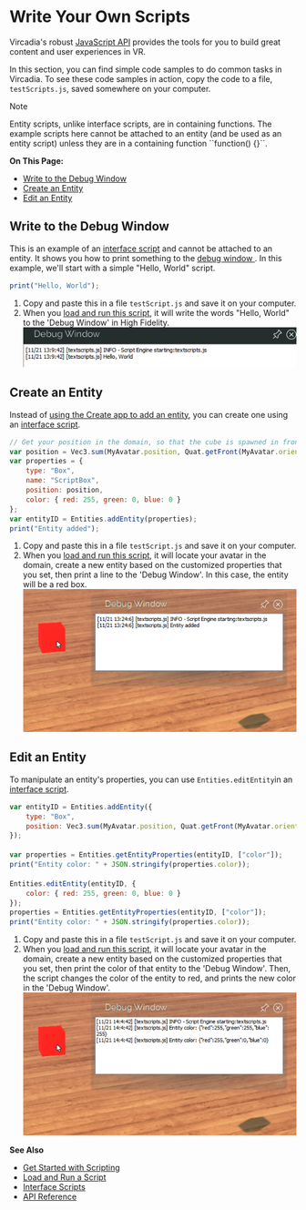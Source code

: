 # Write Your Own Scripts

Vircadia's robust [JavaScript API](https://apidocs.vircadia.dev) provides the tools for you to build great content and user experiences in VR.

In this section, you can find simple code samples to do common tasks in Vircadia. To see these code samples in action, copy the code to a file, `testScripts.js`, saved somewhere on your computer.

<div class="admonition note">
    <p class="admonition-title">Note</p>
    <p>Entity scripts, unlike interface scripts, are in containing functions. The example scripts here cannot be attached to an entity (and be used as an entity script) unless they are in a containing function ``function() {}``.</p>
</div>

**On This Page:**

* [Write to the Debug Window](#write-to-the-debug-window)
* [Create an Entity](#create-an-entity)
* [Edit an Entity](#edit-an-entity)

## Write to the Debug Window
This is an example of an [interface script](interface-scripts) and cannot be attached to an entity. It shows you how to print something to the [debug window ](get-started-with-scripting.html#debug-window). In this example, we'll start with a simple "Hello, World" script.

```javascript
print("Hello, World");
```

1. Copy and paste this in a file `testScript.js` and save it on your computer.
2. When you [load and run this script](get-started-with-scripting.html#load-and-run-a-script), it will write the words "Hello, World" to the 'Debug Window' in High Fidelity.
   ![](_images/hello-world.png)

## Create an Entity
Instead of [using the Create app to add an entity](../create/entities/create-entities), you can create one using an [interface script](interface-scripts).

```javascript
// Get your position in the domain, so that the cube is spawned in front of you
var position = Vec3.sum(MyAvatar.position, Quat.getFront(MyAvatar.orientation));
var properties = {
    type: "Box",
    name: "ScriptBox",
    position: position,
    color: { red: 255, green: 0, blue: 0 }
};
var entityID = Entities.addEntity(properties);
print("Entity added");
```

1. Copy and paste this in a file `testScript.js` and save it on your computer.
2. When you [load and run this script](get-started-with-scripting.html#load-and-run-a-script), it will locate your avatar in the domain, create a new entity based on the customized properties that you set, then print a line to the 'Debug Window'. In this case, the entity will be a red box.
![](_images/add-entity.png)

## Edit an Entity
To manipulate an entity's properties, you can use `Entities.editEntity`in an [interface script](interface-scripts).

```javascript
var entityID = Entities.addEntity({
    type: "Box",
    position: Vec3.sum(MyAvatar.position, Quat.getFront(MyAvatar.orientation)),
});

var properties = Entities.getEntityProperties(entityID, ["color"]);
print("Entity color: " + JSON.stringify(properties.color));

Entities.editEntity(entityID, {
    color: { red: 255, green: 0, blue: 0 }
});
properties = Entities.getEntityProperties(entityID, ["color"]);
print("Entity color: " + JSON.stringify(properties.color));
```

1. Copy and paste this in a file `testScript.js` and save it on your computer.
2. When you [load and run this script](get-started-with-scripting.html#load-and-run-a-script), it will locate your avatar in the domain, create a new entity based on the customized properties that you set, then print the color of that entity to the 'Debug Window'. Then, the script changes the color of the entity to red, and prints the new color in the 'Debug Window'.
![](_images/edit-entity.png)



**See Also**

+ [Get Started with Scripting](get-started-with-scripting)
+ [Load and Run a Script](get-started-with-scripting.html#load-and-run-a-script)
+ [Interface Scripts](interface-scripts)
+ [API Reference](https://apidocs.vircadia.dev)
